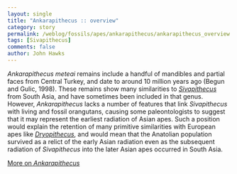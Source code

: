 ```yaml
---
layout: single 
title: "Ankarapithecus :: overview" 
category: story
permalink: /weblog/fossils/apes/ankarapithecus/ankarapithecus_overview.html
tags: [Sivapithecus] 
comments: false 
author: John Hawks 
---
```



<i>Ankarapithecus meteai</i> remains include a handful of mandibles and partial faces from Central Turkey, and date to around 10 million years ago (Begun and Gulic, 1998). These remains show many similarities to <a href="weblog/fossils/apes/sivapithecus/"><i>Sivapithecus</i></a> from South Asia, and have sometimes been included in that genus. However, <i>Ankarapithecus</i> lacks a number of features that link <i>Sivapithecus</i> with living and fossil orangutans, causing some paleontologists to suggest that it may represent the earliest radiation of Asian apes. Such a position would explain the retention of many primitive similarities with European apes like <a href="weblog/fossils/apes/dryopithecus/"><i>Dryopithecus</i></a>, and would mean that the Anatolian population survived as a relict of the early Asian radiation even as the subsequent radiation of <i>Sivapithecus</i>  into the later Asian apes occurred in South Asia. 
</p>

<p>
<a href="weblog/fossils/apes/ankarapithecus/">More on <i>Ankarapithecus</i></a>
</p>

